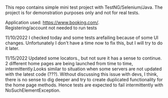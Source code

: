 This repo contains simple mini test project with TestNG/Selenium/Java. 
The project is for demonstration purposes only and not for real tests.  

Application used:  https://www.booking.com/.   
Registering/account not needed to run tests

11/10/2022 I checked today and some tests arefailing because of some UI changes. Unfortunately I don't have a time now to fix this, but I will try to do it later.

11/15/2022 Updated some locators., but not sure it has a sense to continue. 2 different home pages are being launched from time to time, intermittently.Looks similar to situation when some servers are not updated with the latest code (???). Without discussing this issue with devs, I think, there is no sense to dig deeper and try to create duplicated functionality for the home page methods.
Hence tests are expected to fail intermittently with NoSuchElementException.
